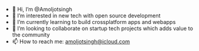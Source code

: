 - 👋 Hi, I’m @Amoljotsingh
- 👀 I’m interested in new tech with open source development
- 🌱 I’m currently learning to build crossplatform apps and webapps
- 💞️ I’m looking to collaborate on startup tech projects which adds value to the community
- 📫 How to reach me: amoljotsingh@icloud.com

<!---
Amoljotsingh/Amoljotsingh is a ✨ special ✨ repository because its `README.md` (this file) appears on your GitHub profile.
You can click the Preview link to take a look at your changes.
--->
